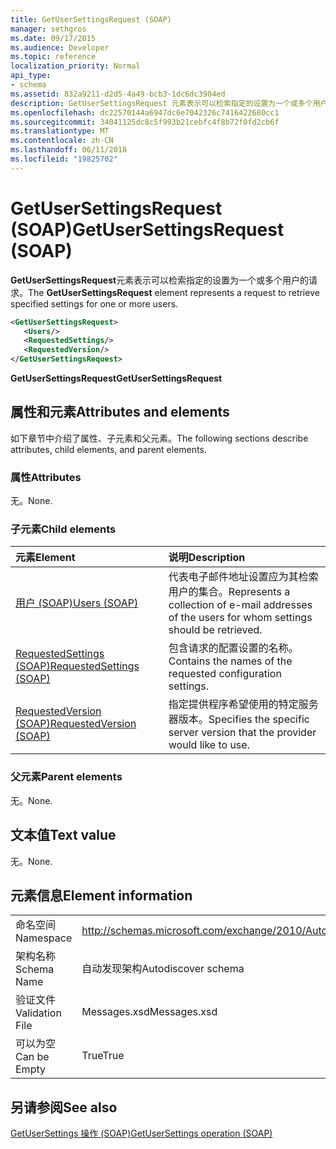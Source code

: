 ```yaml
---
title: GetUserSettingsRequest (SOAP)
manager: sethgros
ms.date: 09/17/2015
ms.audience: Developer
ms.topic: reference
localization_priority: Normal
api_type:
- schema
ms.assetid: 832a9211-d2d5-4a49-bcb3-1dc6dc3904ed
description: GetUserSettingsRequest 元素表示可以检索指定的设置为一个或多个用户的请求。
ms.openlocfilehash: dc22570144a6947dc6e7042326c7416422680cc1
ms.sourcegitcommit: 34041125dc8c5f993b21cebfc4f8b72f0fd2cb6f
ms.translationtype: MT
ms.contentlocale: zh-CN
ms.lasthandoff: 06/11/2018
ms.locfileid: "19825702"
---
```

# <a name="getusersettingsrequest-soap"></a><span data-ttu-id="a25ff-103">GetUserSettingsRequest (SOAP)</span><span class="sxs-lookup"><span data-stu-id="a25ff-103">GetUserSettingsRequest (SOAP)</span></span>

<span data-ttu-id="a25ff-104">**GetUserSettingsRequest**元素表示可以检索指定的设置为一个或多个用户的请求。</span><span class="sxs-lookup"><span data-stu-id="a25ff-104">The **GetUserSettingsRequest** element represents a request to retrieve specified settings for one or more users.</span></span> 
  
```XML
<GetUserSettingsRequest>
   <Users/>
   <RequestedSettings/>
   <RequestedVersion/>
</GetUserSettingsRequest>
```

 <span data-ttu-id="a25ff-105">**GetUserSettingsRequest**</span><span class="sxs-lookup"><span data-stu-id="a25ff-105">**GetUserSettingsRequest**</span></span>
## <a name="attributes-and-elements"></a><span data-ttu-id="a25ff-106">属性和元素</span><span class="sxs-lookup"><span data-stu-id="a25ff-106">Attributes and elements</span></span>

<span data-ttu-id="a25ff-107">如下章节中介绍了属性、子元素和父元素。</span><span class="sxs-lookup"><span data-stu-id="a25ff-107">The following sections describe attributes, child elements, and parent elements.</span></span>
  
### <a name="attributes"></a><span data-ttu-id="a25ff-108">属性</span><span class="sxs-lookup"><span data-stu-id="a25ff-108">Attributes</span></span>

<span data-ttu-id="a25ff-109">无。</span><span class="sxs-lookup"><span data-stu-id="a25ff-109">None.</span></span>
  
### <a name="child-elements"></a><span data-ttu-id="a25ff-110">子元素</span><span class="sxs-lookup"><span data-stu-id="a25ff-110">Child elements</span></span>

|<span data-ttu-id="a25ff-111">**元素**</span><span class="sxs-lookup"><span data-stu-id="a25ff-111">**Element**</span></span>|<span data-ttu-id="a25ff-112">**说明**</span><span class="sxs-lookup"><span data-stu-id="a25ff-112">**Description**</span></span>|
|:-----|:-----|
|[<span data-ttu-id="a25ff-113">用户 (SOAP)</span><span class="sxs-lookup"><span data-stu-id="a25ff-113">Users (SOAP)</span></span>](users-soap.md) <br/> |<span data-ttu-id="a25ff-114">代表电子邮件地址设置应为其检索用户的集合。</span><span class="sxs-lookup"><span data-stu-id="a25ff-114">Represents a collection of e-mail addresses of the users for whom settings should be retrieved.</span></span>  <br/> |
|[<span data-ttu-id="a25ff-115">RequestedSettings (SOAP)</span><span class="sxs-lookup"><span data-stu-id="a25ff-115">RequestedSettings (SOAP)</span></span>](requestedsettings-soap.md) <br/> |<span data-ttu-id="a25ff-116">包含请求的配置设置的名称。</span><span class="sxs-lookup"><span data-stu-id="a25ff-116">Contains the names of the requested configuration settings.</span></span>  <br/> |
|[<span data-ttu-id="a25ff-117">RequestedVersion (SOAP)</span><span class="sxs-lookup"><span data-stu-id="a25ff-117">RequestedVersion (SOAP)</span></span>](requestedversion-soap.md) <br/> |<span data-ttu-id="a25ff-118">指定提供程序希望使用的特定服务器版本。</span><span class="sxs-lookup"><span data-stu-id="a25ff-118">Specifies the specific server version that the provider would like to use.</span></span>  <br/> |
   
### <a name="parent-elements"></a><span data-ttu-id="a25ff-119">父元素</span><span class="sxs-lookup"><span data-stu-id="a25ff-119">Parent elements</span></span>

<span data-ttu-id="a25ff-120">无。</span><span class="sxs-lookup"><span data-stu-id="a25ff-120">None.</span></span>
  
## <a name="text-value"></a><span data-ttu-id="a25ff-121">文本值</span><span class="sxs-lookup"><span data-stu-id="a25ff-121">Text value</span></span>

<span data-ttu-id="a25ff-122">无。</span><span class="sxs-lookup"><span data-stu-id="a25ff-122">None.</span></span>
  
## <a name="element-information"></a><span data-ttu-id="a25ff-123">元素信息</span><span class="sxs-lookup"><span data-stu-id="a25ff-123">Element information</span></span>

|||
|:-----|:-----|
|<span data-ttu-id="a25ff-124">命名空间</span><span class="sxs-lookup"><span data-stu-id="a25ff-124">Namespace</span></span>  <br/> |http://schemas.microsoft.com/exchange/2010/Autodiscover  <br/> |
|<span data-ttu-id="a25ff-125">架构名称</span><span class="sxs-lookup"><span data-stu-id="a25ff-125">Schema Name</span></span>  <br/> |<span data-ttu-id="a25ff-126">自动发现架构</span><span class="sxs-lookup"><span data-stu-id="a25ff-126">Autodiscover schema</span></span>  <br/> |
|<span data-ttu-id="a25ff-127">验证文件</span><span class="sxs-lookup"><span data-stu-id="a25ff-127">Validation File</span></span>  <br/> |<span data-ttu-id="a25ff-128">Messages.xsd</span><span class="sxs-lookup"><span data-stu-id="a25ff-128">Messages.xsd</span></span>  <br/> |
|<span data-ttu-id="a25ff-129">可以为空</span><span class="sxs-lookup"><span data-stu-id="a25ff-129">Can be Empty</span></span>  <br/> |<span data-ttu-id="a25ff-130">True</span><span class="sxs-lookup"><span data-stu-id="a25ff-130">True</span></span>  <br/> |
   
## <a name="see-also"></a><span data-ttu-id="a25ff-131">另请参阅</span><span class="sxs-lookup"><span data-stu-id="a25ff-131">See also</span></span>



[<span data-ttu-id="a25ff-132">GetUserSettings 操作 (SOAP)</span><span class="sxs-lookup"><span data-stu-id="a25ff-132">GetUserSettings operation (SOAP)</span></span>](getusersettings-operation-soap.md)

